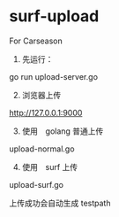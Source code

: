 # surf-upload
For Carseason

1. 先运行：

go run upload-server.go 

2. 浏览器上传

http://127.0.0.1:9000

3. 使用　golang 普通上传

upload-normal.go

4. 使用　surf 上传

upload-surf.go



上传成功会自动生成
testpath 
